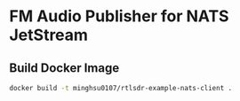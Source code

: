 # FM Audio Publisher for NATS JetStream
## Build Docker Image
```bash
docker build -t minghsu0107/rtlsdr-example-nats-client .
```